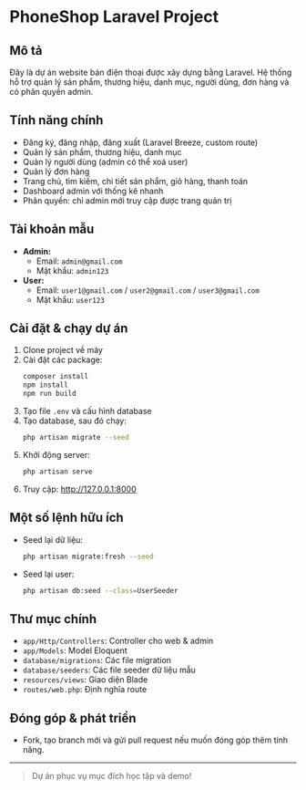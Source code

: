 # PhoneShop Laravel Project

## Mô tả
Đây là dự án website bán điện thoại được xây dựng bằng Laravel. Hệ thống hỗ trợ quản lý sản phẩm, thương hiệu, danh mục, người dùng, đơn hàng và có phân quyền admin.

## Tính năng chính
- Đăng ký, đăng nhập, đăng xuất (Laravel Breeze, custom route)
- Quản lý sản phẩm, thương hiệu, danh mục
- Quản lý người dùng (admin có thể xoá user)
- Quản lý đơn hàng
- Trang chủ, tìm kiếm, chi tiết sản phẩm, giỏ hàng, thanh toán
- Dashboard admin với thống kê nhanh
- Phân quyền: chỉ admin mới truy cập được trang quản trị

## Tài khoản mẫu
- **Admin:**
  - Email: `admin@gmail.com`
  - Mật khẩu: `admin123`
- **User:**
  - Email: `user1@gmail.com` / `user2@gmail.com` / `user3@gmail.com`
  - Mật khẩu: `user123`

## Cài đặt & chạy dự án
1. Clone project về máy
2. Cài đặt các package:
   ```bash
   composer install
   npm install
   npm run build
   ```
3. Tạo file `.env` và cấu hình database
4. Tạo database, sau đó chạy:
   ```bash
   php artisan migrate --seed
   ```
5. Khởi động server:
   ```bash
   php artisan serve
   ```
6. Truy cập: http://127.0.0.1:8000

## Một số lệnh hữu ích
- Seed lại dữ liệu:
  ```bash
  php artisan migrate:fresh --seed
  ```
- Seed lại user:
  ```bash
  php artisan db:seed --class=UserSeeder
  ```

## Thư mục chính
- `app/Http/Controllers`: Controller cho web & admin
- `app/Models`: Model Eloquent
- `database/migrations`: Các file migration
- `database/seeders`: Các file seeder dữ liệu mẫu
- `resources/views`: Giao diện Blade
- `routes/web.php`: Định nghĩa route

## Đóng góp & phát triển
- Fork, tạo branch mới và gửi pull request nếu muốn đóng góp thêm tính năng.

---

> Dự án phục vụ mục đích học tập và demo!
